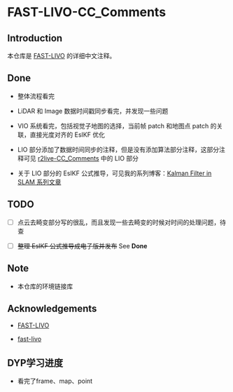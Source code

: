 # FAST-LIVO-CC_Comments

## Introduction

本仓库是 [FAST-LIVO](https://github.com/hku-mars/FAST-LIVO) 的详细中文注释。



## Done

- 整体流程看完
- LiDAR 和 Image 数据时间戳同步看完，并发现一些问题
- VIO 系统看完，包括视觉子地图的选择，当前帧 patch 和地图点 patch 的关联，直接光度对齐的 EsIKF 优化
- LIO 部分添加了数据时间同步的注释，但是没有添加算法部分注释，这部分注释可见 [r2live-CC_Comments](https://github.com/Cc19245/r2live-CC_Comments) 中的 LIO 部分

- 关于 LIO 部分的 EsIKF 公式推导，可见我的系列博客：[Kalman Filter in SLAM 系列文章](https://blog.csdn.net/qq_42731705/article/details/129425086)



## TODO

- [ ] 点云去畸变部分写的很乱，而且发现一些去畸变的时候对时间的处理问题，待查
- [ ] ~~整理 EsIKF 公式推导成电子版并发布~~ See **Done**



## Note

- 本仓库的环境链接库



## Acknowledgements

- [FAST-LIVO](https://github.com/hku-mars/FAST-LIVO) 

- [fast-livo](https://github.com/hr2894235132/fast-livo)

## DYP学习进度
- 看完了frame、map、point